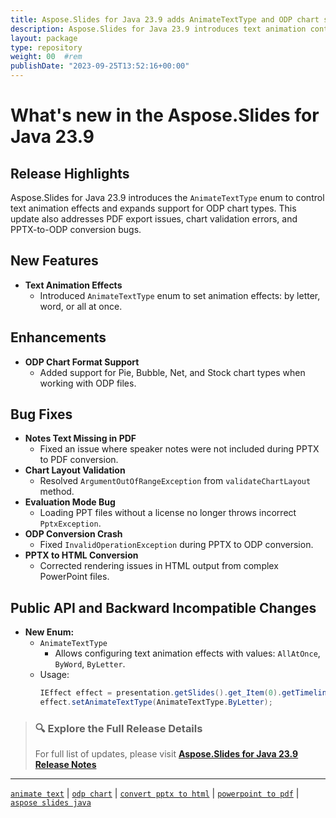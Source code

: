 ```yaml
---
title: Aspose.Slides for Java 23.9 adds AnimateTextType and ODP chart support
description: Aspose.Slides for Java 23.9 introduces text animation control with AnimateTextType, enhances ODP chart support, and fixes critical conversion and licensing bugs.
layout: package
type: repository
weight: 00	#rem
publishDate: "2023-09-25T13:52:16+00:00"
---
```


# What's new in the Aspose.Slides for Java 23.9

## Release Highlights

Aspose.Slides for Java 23.9 introduces the `AnimateTextType` enum to control text animation effects and expands support for ODP chart types. This update also addresses PDF export issues, chart validation errors, and PPTX-to-ODP conversion bugs.

## New Features

- **Text Animation Effects**
  - Introduced `AnimateTextType` enum to set animation effects: by letter, word, or all at once.

## Enhancements

- **ODP Chart Format Support**
  - Added support for Pie, Bubble, Net, and Stock chart types when working with ODP files.

## Bug Fixes

- **Notes Text Missing in PDF**
  - Fixed an issue where speaker notes were not included during PPTX to PDF conversion.
- **Chart Layout Validation**
  - Resolved `ArgumentOutOfRangeException` from `validateChartLayout` method.
- **Evaluation Mode Bug**
  - Loading PPT files without a license no longer throws incorrect `PptxException`.
- **ODP Conversion Crash**
  - Fixed `InvalidOperationException` during PPTX to ODP conversion.
- **PPTX to HTML Conversion**
  - Corrected rendering issues in HTML output from complex PowerPoint files.

## Public API and Backward Incompatible Changes

- **New Enum:**
  - `AnimateTextType`
    - Allows configuring text animation effects with values: `AllAtOnce`, `ByWord`, `ByLetter`.
  - Usage:
    ```java
    IEffect effect = presentation.getSlides().get_Item(0).getTimeline().getMainSequence().get_Item(0);
    effect.setAnimateTextType(AnimateTextType.ByLetter);
    ```

> ### 🔍 Explore the Full Release Details  
> For full list of updates, please visit **[Aspose.Slides for Java 23.9 Release Notes](https://releases.aspose.com/slides/java/release-notes/2023/aspose-slides-for-java-23-9-release-notes/)**

---

[`animate text`](https://search.aspose.com/q/animate-text.html) | [`odp chart`](https://search.aspose.com/q/odp-chart.html) | [`convert pptx to html`](https://search.aspose.com/q/convert-pptx-to-html.html) | [`powerpoint to pdf`](https://search.aspose.com/q/powerpoint-to-pdf.html) | [`aspose slides java`](https://search.aspose.com/q/aspose-slides-java.html)
